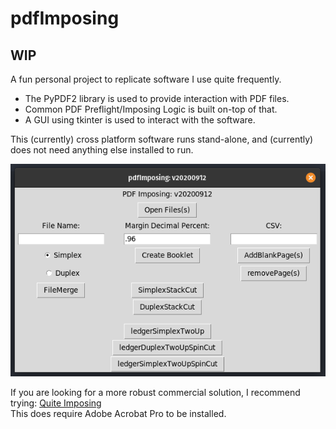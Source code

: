 # pdfImposing
## WIP
A fun personal project to replicate software I use quite frequently.

* The PyPDF2 library is used to provide interaction with PDF files.
* Common PDF Preflight/Imposing Logic is built on-top of that.
* A GUI using tkinter is used to interact with the software.

This (currently) cross platform software runs stand-alone, and (currently) does not need anything else installed to run.

![PDFImposing](img/PDFImposing.png)

If you are looking for a more robust commercial solution, I recommend trying: [Quite Imposing ](http://www.quite.com/imposing/)<br>This does require Adobe Acrobat Pro to be installed. 
